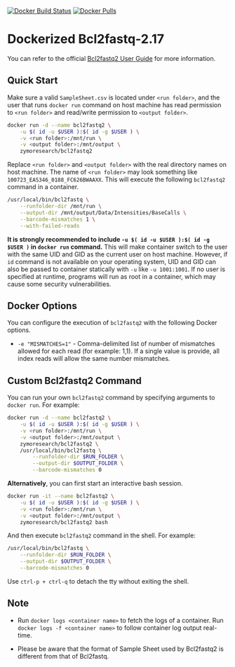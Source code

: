 [![Docker Build Status](https://img.shields.io/docker/build/zymoresearch/bcl2fastq2.svg)](https://hub.docker.com/r/zymoresearch/bcl2fastq2/) [![Docker Pulls](https://img.shields.io/docker/pulls/zymoresearch/bcl2fastq2.svg)](https://hub.docker.com/r/zymoresearch/bcl2fastq2/)

# Dockerized Bcl2fastq-2.17

You can refer to the official [Bcl2fastq2 User Guide](https://support.illumina.com/content/dam/illumina-support/documents/documentation/software_documentation/bcl2fastq/bcl2fastq2_guide_15051736_v2.pdf) for more information.

## Quick Start

Make sure a valid `SampleSheet.csv` is located under `<run folder>`, and the user that runs `docker run` command on host machine has read permission to `<run folder>` and read/write permission to `<output folder>`.

```bash
docker run -d --name bcl2fastq2 \
    -u $( id -u $USER ):$( id -g $USER ) \
    -v <run folder>:/mnt/run \
    -v <output folder>:/mnt/output \
    zymoresearch/bcl2fastq2
```

Replace `<run folder>` and `<output folder>` with the real directory names on host machine. The name of `<run folder>` may look something like `100723_EAS346_0188_FC626BWAAXX`. This will execute the following `bcl2fastq2` command in a container.

```bash
/usr/local/bin/bcl2fastq \
    --runfolder-dir /mnt/run \
    --output-dir /mnt/output/Data/Intensities/BaseCalls \
    --barcode-mismatches 1 \
    --with-failed-reads
```

**It is strongly recommended to include `-u $( id -u $USER ):$( id -g $USER )` in `docker run` command.** This will make container switch to the user with the same UID and GID as the current user on host machine. However, if `id` command is not available on your operating system, UID and GID can also be passed to container statically with `-u` like `-u 1001:1001`. If no user is specified at runtime, programs will run as root in a container, which may cause some security vulnerabilities.


## Docker Options

You can configure the execution of `bcl2fastq2` with the following Docker options.

* `-e "MISMATCHES=1"` - Comma-delimited list of number of mismatches allowed for each read (for example: 1,1). If a single value is provide, all index reads will allow the same number mismatches.


## Custom Bcl2fastq2 Command

You can run your own `bcl2fastq2` command by specifying arguments to `docker run`. For example:

```bash
docker run -d --name bcl2fastq2 \
    -u $( id -u $USER ):$( id -g $USER ) \
    -v <run folder>:/mnt/run \
    -v <output folder>:/mnt/output \
    zymoresearch/bcl2fastq2 \
    /usr/local/bin/bcl2fastq \
        --runfolder-dir $RUN_FOLDER \
        --output-dir $OUTPUT_FOLDER \
        --barcode-mismatches 0
```

**Alternatively**, you can first start an interactive bash session.

```bash
docker run -it --name bcl2fastq2 \
    -u $( id -u $USER ):$( id -g $USER ) \
    -v <run folder>:/mnt/run \
    -v <output folder>:/mnt/output \
    zymoresearch/bcl2fastq2 bash
```

And then execute `bcl2fastq2` command in the shell. For example:

```bash
/usr/local/bin/bcl2fastq \
    --runfolder-dir $RUN_FOLDER \
    --output-dir $OUTPUT_FOLDER \
    --barcode-mismatches 0
```

Use `ctrl-p + ctrl-q` to detach the tty without exiting the shell.


## Note

* Run `docker logs <container name>` to fetch the logs of a container. Run `docker logs -f <container name>` to follow container log output real-time.

* Please be aware that the format of Sample Sheet used by Bcl2fastq2 is different from that of Bcl2fastq.

